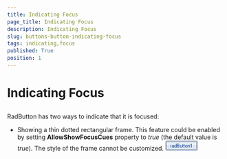 ```yaml
---
title: Indicating Focus
page_title: Indicating Focus
description: Indicating Focus
slug: buttons-button-indicating-focus
tags: indicating,focus
published: True
position: 1
---
```


# Indicating Focus



## 

RadButton has two ways to indicate that it is focused:

* Showing a thin dotted rectangular frame. This feature could be enabled by setting __AllowShowFocusCues__ property to *true* (the default value is *true*). The style of the frame cannot be customized. 
          ![buttons-button-indicating-focus 001](images/buttons-button-indicating-focus001.png) 
          
